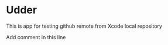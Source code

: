 # Udder


This is app for testing github remote from Xcode local repository


Add comment  in this line
